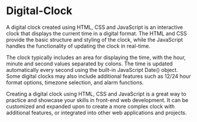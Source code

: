 # Digital-Clock
A digital clock created using HTML, CSS and JavaScript is an interactive clock that displays the current time in a digital format. The HTML and CSS provide the basic structure and styling of the clock, while the JavaScript handles the functionality of updating the clock in real-time.

The clock typically includes an area for displaying the time, with the hour, minute and second values separated by colons. The time is updated automatically every second using the built-in JavaScript Date() object. Some digital clocks may also include additional features such as 12/24 hour format options, timezone selection, and alarm functions.

Creating a digital clock using HTML, CSS and JavaScript is a great way to practice and showcase your skills in front-end web development. It can be customized and expanded upon to create a more complex clock with additional features, or integrated into other web applications and projects.
